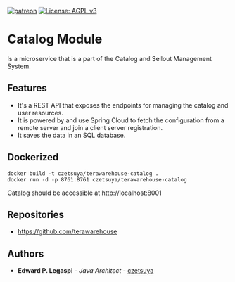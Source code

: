[![patreon](https://c5.patreon.com/external/logo/become_a_patron_button.png)](https://www.patreon.com/bePatron?u=12280211)
[![License: AGPL v3](https://img.shields.io/badge/License-AGPL%20v3-blue.svg)](https://www.gnu.org/licenses/agpl-3.0)

# Catalog Module

Is a microservice that is a part of the Catalog and Sellout Management System.

## Features

 - It's a REST API that exposes the endpoints for managing the catalog and user resources. 
 - It is powered by and use Spring Cloud to fetch the configuration from a remote server and join a client server registration.
 - It saves the data in an SQL database.

## Dockerized

```
docker build -t czetsuya/terawarehouse-catalog .
docker run -d -p 8761:8761 czetsuya/terawarehouse-catalog
```

Catalog should be accessible at http://localhost:8001

## Repositories

 - https://github.com/terawarehouse
 
## Authors

 * **Edward P. Legaspi** - *Java Architect* - [czetsuya](https://github.com/czetsuya)
